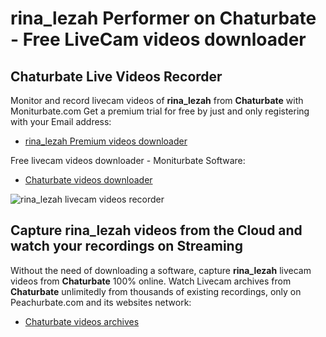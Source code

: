 # rina_lezah Performer on Chaturbate - Free LiveCam videos downloader

## Chaturbate Live Videos Recorder

Monitor and record livecam videos of **rina_lezah** from **Chaturbate** with Moniturbate.com
Get a premium trial for free by just and only registering with your Email address:
* [rina_lezah Premium videos downloader](https://moniturbate.com/request-demo-licence-key.html)

Free livecam videos downloader - Moniturbate Software:
* [Chaturbate videos downloader](https://moniturbate.com/moniturbate-download-software.html)

![rina_lezah livecam videos recorder](https://peachurnet.com/templates/moniturbate-software.png)


## Capture rina_lezah videos from the Cloud and watch your recordings on Streaming

Without the need of downloading a software, capture **rina_lezah** livecam videos from **Chaturbate** 100% online.
Watch Livecam archives from **Chaturbate** unlimitedly from thousands of existing recordings, only on Peachurbate.com and its websites network:
* [Chaturbate videos archives](https://peachurnet.com/)